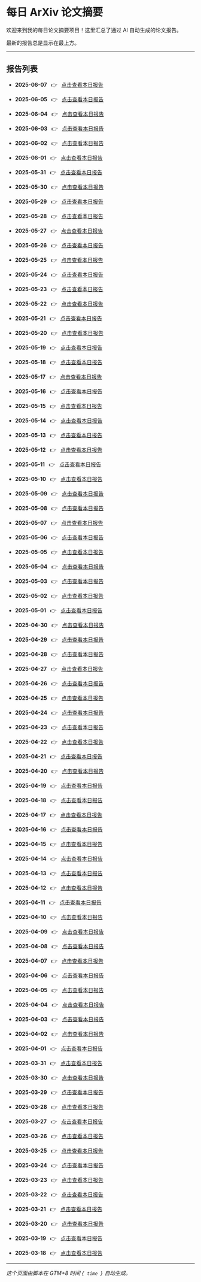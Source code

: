 # 每日 ArXiv 论文摘要

欢迎来到我的每日论文摘要项目！这里汇总了通过 AI 自动生成的论文报告。

最新的报告总是显示在最上方。

---

## 报告列表

- **2025-06-07**  👉  [点击查看本日报告](data/2025-06-07.md)

- **2025-06-05**  👉  [点击查看本日报告](data/2025-06-05.md)

- **2025-06-04**  👉  [点击查看本日报告](data/2025-06-04.md)

- **2025-06-03**  👉  [点击查看本日报告](data/2025-06-03.md)

- **2025-06-02**  👉  [点击查看本日报告](data/2025-06-02.md)

- **2025-06-01**  👉  [点击查看本日报告](data/2025-06-01.md)

- **2025-05-31**  👉  [点击查看本日报告](data/2025-05-31.md)

- **2025-05-30**  👉  [点击查看本日报告](data/2025-05-30.md)

- **2025-05-29**  👉  [点击查看本日报告](data/2025-05-29.md)

- **2025-05-28**  👉  [点击查看本日报告](data/2025-05-28.md)

- **2025-05-27**  👉  [点击查看本日报告](data/2025-05-27.md)

- **2025-05-26**  👉  [点击查看本日报告](data/2025-05-26.md)

- **2025-05-25**  👉  [点击查看本日报告](data/2025-05-25.md)

- **2025-05-24**  👉  [点击查看本日报告](data/2025-05-24.md)

- **2025-05-23**  👉  [点击查看本日报告](data/2025-05-23.md)

- **2025-05-22**  👉  [点击查看本日报告](data/2025-05-22.md)

- **2025-05-21**  👉  [点击查看本日报告](data/2025-05-21.md)

- **2025-05-20**  👉  [点击查看本日报告](data/2025-05-20.md)

- **2025-05-19**  👉  [点击查看本日报告](data/2025-05-19.md)

- **2025-05-18**  👉  [点击查看本日报告](data/2025-05-18.md)

- **2025-05-17**  👉  [点击查看本日报告](data/2025-05-17.md)

- **2025-05-16**  👉  [点击查看本日报告](data/2025-05-16.md)

- **2025-05-15**  👉  [点击查看本日报告](data/2025-05-15.md)

- **2025-05-14**  👉  [点击查看本日报告](data/2025-05-14.md)

- **2025-05-13**  👉  [点击查看本日报告](data/2025-05-13.md)

- **2025-05-12**  👉  [点击查看本日报告](data/2025-05-12.md)

- **2025-05-11**  👉  [点击查看本日报告](data/2025-05-11.md)

- **2025-05-10**  👉  [点击查看本日报告](data/2025-05-10.md)

- **2025-05-09**  👉  [点击查看本日报告](data/2025-05-09.md)

- **2025-05-08**  👉  [点击查看本日报告](data/2025-05-08.md)

- **2025-05-07**  👉  [点击查看本日报告](data/2025-05-07.md)

- **2025-05-06**  👉  [点击查看本日报告](data/2025-05-06.md)

- **2025-05-05**  👉  [点击查看本日报告](data/2025-05-05.md)

- **2025-05-04**  👉  [点击查看本日报告](data/2025-05-04.md)

- **2025-05-03**  👉  [点击查看本日报告](data/2025-05-03.md)

- **2025-05-02**  👉  [点击查看本日报告](data/2025-05-02.md)

- **2025-05-01**  👉  [点击查看本日报告](data/2025-05-01.md)

- **2025-04-30**  👉  [点击查看本日报告](data/2025-04-30.md)

- **2025-04-29**  👉  [点击查看本日报告](data/2025-04-29.md)

- **2025-04-28**  👉  [点击查看本日报告](data/2025-04-28.md)

- **2025-04-27**  👉  [点击查看本日报告](data/2025-04-27.md)

- **2025-04-26**  👉  [点击查看本日报告](data/2025-04-26.md)

- **2025-04-25**  👉  [点击查看本日报告](data/2025-04-25.md)

- **2025-04-24**  👉  [点击查看本日报告](data/2025-04-24.md)

- **2025-04-23**  👉  [点击查看本日报告](data/2025-04-23.md)

- **2025-04-22**  👉  [点击查看本日报告](data/2025-04-22.md)

- **2025-04-21**  👉  [点击查看本日报告](data/2025-04-21.md)

- **2025-04-20**  👉  [点击查看本日报告](data/2025-04-20.md)

- **2025-04-19**  👉  [点击查看本日报告](data/2025-04-19.md)

- **2025-04-18**  👉  [点击查看本日报告](data/2025-04-18.md)

- **2025-04-17**  👉  [点击查看本日报告](data/2025-04-17.md)

- **2025-04-16**  👉  [点击查看本日报告](data/2025-04-16.md)

- **2025-04-15**  👉  [点击查看本日报告](data/2025-04-15.md)

- **2025-04-14**  👉  [点击查看本日报告](data/2025-04-14.md)

- **2025-04-13**  👉  [点击查看本日报告](data/2025-04-13.md)

- **2025-04-12**  👉  [点击查看本日报告](data/2025-04-12.md)

- **2025-04-11**  👉  [点击查看本日报告](data/2025-04-11.md)

- **2025-04-10**  👉  [点击查看本日报告](data/2025-04-10.md)

- **2025-04-09**  👉  [点击查看本日报告](data/2025-04-09.md)

- **2025-04-08**  👉  [点击查看本日报告](data/2025-04-08.md)

- **2025-04-07**  👉  [点击查看本日报告](data/2025-04-07.md)

- **2025-04-06**  👉  [点击查看本日报告](data/2025-04-06.md)

- **2025-04-05**  👉  [点击查看本日报告](data/2025-04-05.md)

- **2025-04-04**  👉  [点击查看本日报告](data/2025-04-04.md)

- **2025-04-03**  👉  [点击查看本日报告](data/2025-04-03.md)

- **2025-04-02**  👉  [点击查看本日报告](data/2025-04-02.md)

- **2025-04-01**  👉  [点击查看本日报告](data/2025-04-01.md)

- **2025-03-31**  👉  [点击查看本日报告](data/2025-03-31.md)

- **2025-03-30**  👉  [点击查看本日报告](data/2025-03-30.md)

- **2025-03-29**  👉  [点击查看本日报告](data/2025-03-29.md)

- **2025-03-28**  👉  [点击查看本日报告](data/2025-03-28.md)

- **2025-03-27**  👉  [点击查看本日报告](data/2025-03-27.md)

- **2025-03-26**  👉  [点击查看本日报告](data/2025-03-26.md)

- **2025-03-25**  👉  [点击查看本日报告](data/2025-03-25.md)

- **2025-03-24**  👉  [点击查看本日报告](data/2025-03-24.md)

- **2025-03-23**  👉  [点击查看本日报告](data/2025-03-23.md)

- **2025-03-22**  👉  [点击查看本日报告](data/2025-03-22.md)

- **2025-03-21**  👉  [点击查看本日报告](data/2025-03-21.md)

- **2025-03-20**  👉  [点击查看本日报告](data/2025-03-20.md)

- **2025-03-19**  👉  [点击查看本日报告](data/2025-03-19.md)

- **2025-03-18**  👉  [点击查看本日报告](data/2025-03-18.md)


---
*这个页面由脚本在 GTM+8 时间 `{ time }` 自动生成。*
